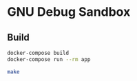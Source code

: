 GNU Debug Sandbox
========================================

Build
----------------------------------------

```sh
docker-compose build
docker-compose run --rm app
```

```sh
make
```
